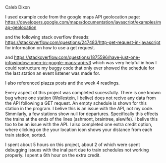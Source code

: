 Caleb Dixon


I used example code from the google maps API geolocation page:
https://developers.google.com/maps/documentation/javascript/examples/map-geolocation

and the following stack overflow threads:
https://stackoverflow.com/questions/247483/http-get-request-in-javascript
for information on how to use a get request.

and
https://stackoverflow.com/questions/1875596/have-just-one-infowindow-open-in-google-maps-api-v3
which was very helpful in how I could restructure my buggy code that only ever showed 
the schedule for the last station an event listener was made for. 

I also referenced piazza posts and the week 4 readings. 



Every aspect of this project was completed sucessfully. There is one known bug
where one station (Wollestein, I belive) does not recive any data from the API
following a GET request. An empty schedule is shown for this station in the 
program. I belive this is an issue with the API, not my code. Simmilarly, a 
few stations show null for departures. Specifically this effects the trains
at the ends of the lines (ashmont, braintree, alewife). I belive this
too to be an issue with the API. I also completed one extra credit option,
where clicking on the your location icon shows your distance from
each train station, sorted. 

I spent about 5 hours on this project, about 2 of which were spent
debugging issues with the inal part due to train schedules not
working properly. I spent a 6th hour on the extra credit.



